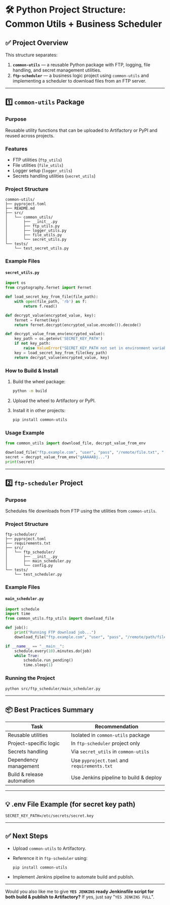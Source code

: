 # 🛠 Python Project Structure: Common Utils + Business Scheduler

## ✅ Project Overview

This structure separates:

1. **`common-utils`** — a reusable Python package with FTP, logging, file handling, and secret management utilities.
2. **`ftp-scheduler`** — a business logic project using `common-utils` and implementing a scheduler to download files from an FTP server.

---

## 1️⃣ `common-utils` Package

### Purpose

Reusable utility functions that can be uploaded to Artifactory or PyPI and reused across projects.

### Features

* FTP utilities (`ftp_utils`)
* File utilities (`file_utils`)
* Logger setup (`logger_utils`)
* Secrets handling utilities (`secret_utils`)

### Project Structure

```
common-utils/
├── pyproject.toml
├── README.md
├── src/
│   └── common_utils/
│       ├── __init__.py
│       ├── ftp_utils.py
│       ├── logger_utils.py
│       ├── file_utils.py
│       └── secret_utils.py
└── tests/
    └── test_secret_utils.py
```

### Example Files

#### `secret_utils.py`

```python
import os
from cryptography.fernet import Fernet

def load_secret_key_from_file(file_path):
    with open(file_path, 'rb') as f:
        return f.read()

def decrypt_value(encrypted_value, key):
    fernet = Fernet(key)
    return fernet.decrypt(encrypted_value.encode()).decode()

def decrypt_value_from_env(encrypted_value):
    key_path = os.getenv('SECRET_KEY_PATH')
    if not key_path:
        raise ValueError("SECRET_KEY_PATH not set in environment variables.")
    key = load_secret_key_from_file(key_path)
    return decrypt_value(encrypted_value, key)
```

### How to Build & Install

1. Build the wheel package:

   ```bash
   python -m build
   ```
2. Upload the wheel to Artifactory or PyPI.
3. Install it in other projects:

   ```bash
   pip install common-utils
   ```

### Usage Example

```python
from common_utils import download_file, decrypt_value_from_env

download_file("ftp.example.com", "user", "pass", "/remote/file.txt", "./file.txt")
secret = decrypt_value_from_env("gAAAAABj...")
print(secret)
```

---

## 2️⃣ `ftp-scheduler` Project

### Purpose

Schedules file downloads from FTP using the utilities from `common-utils`.

### Project Structure

```
ftp-scheduler/
├── pyproject.toml
├── requirements.txt
├── src/
│   └── ftp_scheduler/
│       ├── __init__.py
│       ├── main_scheduler.py
│       └── config.py
└── tests/
    └── test_scheduler.py
```

### Example Files

#### `main_scheduler.py`

```python
import schedule
import time
from common_utils.ftp_utils import download_file

def job():
    print("Running FTP download job...")
    download_file("ftp.example.com", "user", "pass", "/remote/path/file.txt", "./file.txt")

if __name__ == "__main__":
    schedule.every(10).minutes.do(job)
    while True:
        schedule.run_pending()
        time.sleep(1)
```

### Running the Project

```bash
python src/ftp_scheduler/main_scheduler.py
```

---

## 📦 Best Practices Summary

| Task                       | Recommendation                              |
| -------------------------- | ------------------------------------------- |
| Reusable utilities         | Isolated in `common-utils` package          |
| Project-specific logic     | In `ftp-scheduler` project only             |
| Secrets handling           | Via `secret_utils` in `common-utils`        |
| Dependency management      | Use `pyproject.toml` and `requirements.txt` |
| Build & release automation | Use Jenkins pipeline to build & deploy      |

---

## 💡 .env File Example (for secret key path)

```
SECRET_KEY_PATH=/etc/secrets/secret.key
```

---

## ✅ Next Steps

* Upload `common-utils` to Artifactory.
* Reference it in `ftp-scheduler` using:

  ```
  pip install common-utils
  ```
* Implement Jenkins pipeline to automate build and publish.

---

Would you also like me to give **`YES JENKINS` ready Jenkinsfile script for both build & publish to Artifactory?**
If yes, just say "`YES JENKINS FULL`".
